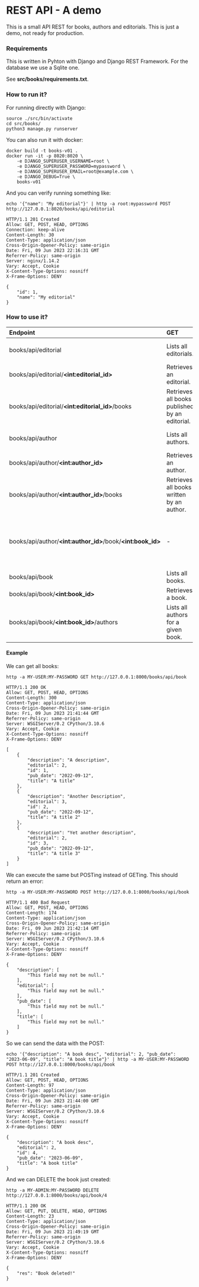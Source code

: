 # REST API - A demo #

This is a small API REST for books, authors and editorials. This is just a demo, not ready for production.

### Requirements ###

This is written in Pyhton with Django and Django REST Framework. For the database we use a Sqlite one.

See **src/books/requirements.txt**.

### How to run it? ###


For running directly with Django:

	source ./src/bin/activate
	cd src/books/
	python3 manage.py runserver

You can also run it with docker:

	docker build -t books-v01 .
	docker run -it -p 8020:8020 \
		-e DJANGO_SUPERUSER_USERNAME=root \
		-e DJANGO_SUPERUSER_PASSWORD=mypassword \
		-e DJANGO_SUPERUSER_EMAIL=root@example.com \
		-e DJANGO_DEBUG=True \
		books-v01

And you can verify running something like:

	echo '{"name": "My editorial"}' | http -a root:mypassword POST http://127.0.0.1:8020/books/api/editorial
	
	HTTP/1.1 201 Created
	Allow: GET, POST, HEAD, OPTIONS
	Connection: keep-alive
	Content-Length: 30
	Content-Type: application/json
	Cross-Origin-Opener-Policy: same-origin
	Date: Fri, 09 Jun 2023 22:16:31 GMT
	Referrer-Policy: same-origin
	Server: nginx/1.14.2
	Vary: Accept, Cookie
	X-Content-Type-Options: nosniff
	X-Frame-Options: DENY
	
	{
		"id": 1,
		"name": "My editorial"
	}





### How to use it? ###

| Endpoint                                      | GET  | POST  | PUT  | DELETE  |
|:--|:--|:--|:--|:--|
| books/api/editorial                          | Lists all editorials. | Creates an editorial. | - | - |
| books/api/editorial/**\<int:editorial_id\>**         | Retrieves an editorial. | - | Updates an editorial. | Deletes an editorial. |
| books/api/editorial/**\<int:editorial_id\>**/books   | Retrieves all books published by an editorial. | - | - | - |
| books/api/author                             | Lists all authors. | Creates an author. | - | - |
| books/api/author/**\<int:author_id\>**               | Retrieves an author. | - | Updates an author. | Deletes an author. |
| books/api/author/**\<int:author_id\>**/books         | Retrieves all books written by an author. | - | - | - |
| books/api/author/**\<int:author_id\>**/book/**\<int:book_id\>** | - | - | Adds an author to the book's list of authors. | Deletes an author from the book's list of authors. |
| books/api/book                               | Lists all books. | Creates a book. | - | - |
| books/api/book/**\<int:book_id\>**                  | Retrieves a book. | -  | Updates a book. | Deletes a book. |
| books/api/book/**\<int:book_id\>**/authors          | Lists all authors for a given book. | - | - | - |

#### Example ####

We can get all books:

	http -a MY-USER:MY-PASSWORD GET http://127.0.0.1:8000/books/api/book

	HTTP/1.1 200 OK
	Allow: GET, POST, HEAD, OPTIONS
	Content-Length: 300
	Content-Type: application/json
	Cross-Origin-Opener-Policy: same-origin
	Date: Fri, 09 Jun 2023 21:41:44 GMT
	Referrer-Policy: same-origin
	Server: WSGIServer/0.2 CPython/3.10.6
	Vary: Accept, Cookie
	X-Content-Type-Options: nosniff
	X-Frame-Options: DENY
	
	[
		{
			"description": "A description",
			"editorial": 2,
			"id": 1,
			"pub_date": "2022-09-12",
			"title": "A title"
		},
		{
			"description": "Another Description",
			"editorial": 3,
			"id": 2,
			"pub_date": "2022-09-12",
			"title": "A title 2"
		},
		{
			"description": "Yet another description",
			"editorial": 2,
			"id": 3,
			"pub_date": "2022-09-12",
			"title": "A title 3"
		}
	]

We can execute the same but POSTing instead of GETing. This should return an error:

	http -a MY-USER:MY-PASSWORD POST http://127.0.0.1:8000/books/api/book
	
	HTTP/1.1 400 Bad Request
	Allow: GET, POST, HEAD, OPTIONS
	Content-Length: 174
	Content-Type: application/json
	Cross-Origin-Opener-Policy: same-origin
	Date: Fri, 09 Jun 2023 21:42:14 GMT
	Referrer-Policy: same-origin
	Server: WSGIServer/0.2 CPython/3.10.6
	Vary: Accept, Cookie
	X-Content-Type-Options: nosniff
	X-Frame-Options: DENY
	
	{
		"description": [
			"This field may not be null."
		],
		"editorial": [
			"This field may not be null."
		],
		"pub_date": [
			"This field may not be null."
		],
		"title": [
			"This field may not be null."
		]
	}

So we can send the data with the POST:

	echo '{"description": "A book desc", "editorial": 2, "pub_date": "2023-06-09", "title": "A book title"}' | http -a MY-USER:MY-PASSWORD POST http://127.0.0.1:8000/books/api/book
	
	HTTP/1.1 201 Created
	Allow: GET, POST, HEAD, OPTIONS
	Content-Length: 97
	Content-Type: application/json
	Cross-Origin-Opener-Policy: same-origin
	Date: Fri, 09 Jun 2023 21:44:00 GMT
	Referrer-Policy: same-origin
	Server: WSGIServer/0.2 CPython/3.10.6
	Vary: Accept, Cookie
	X-Content-Type-Options: nosniff
	X-Frame-Options: DENY
	
	{
		"description": "A book desc",
		"editorial": 2,
		"id": 4,
		"pub_date": "2023-06-09",
		"title": "A book title"
	}

And we can DELETE the book just created:

	http -a MY-ADMIN:MY-PASSWORD DELETE http://127.0.0.1:8000/books/api/book/4
	
	HTTP/1.1 200 OK
	Allow: GET, PUT, DELETE, HEAD, OPTIONS
	Content-Length: 23
	Content-Type: application/json
	Cross-Origin-Opener-Policy: same-origin
	Date: Fri, 09 Jun 2023 21:49:19 GMT
	Referrer-Policy: same-origin
	Server: WSGIServer/0.2 CPython/3.10.6
	Vary: Accept, Cookie
	X-Content-Type-Options: nosniff
	X-Frame-Options: DENY
	
	{
		"res": "Book deleted!"
	}


